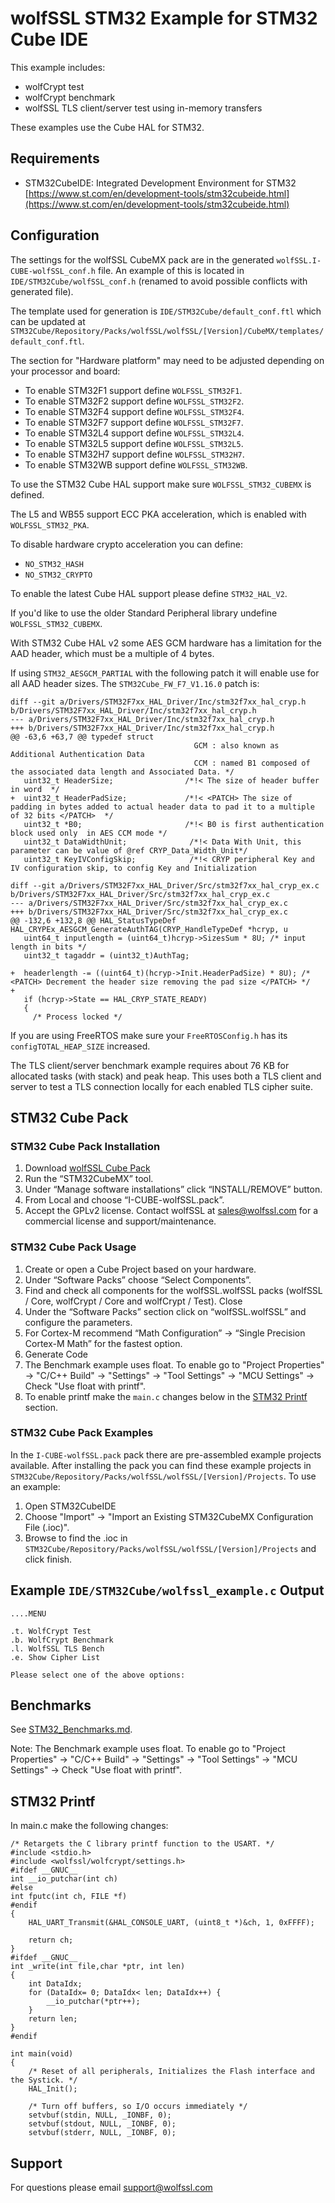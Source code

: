 # wolfSSL STM32 Example for STM32 Cube IDE

This example includes:

* wolfCrypt test
* wolfCrypt benchmark
* wolfSSL TLS client/server test using in-memory transfers

These examples use the Cube HAL for STM32.

## Requirements

* STM32CubeIDE: Integrated Development Environment for STM32 [https://www.st.com/en/development-tools/stm32cubeide.html](https://www.st.com/en/development-tools/stm32cubeide.html)

## Configuration

The settings for the wolfSSL CubeMX pack are in the generated `wolfSSL.I-CUBE-wolfSSL_conf.h` file. An example of this is located in `IDE/STM32Cube/wolfSSL_conf.h` (renamed to avoid possible conflicts with generated file).

The template used for generation is `IDE/STM32Cube/default_conf.ftl` which can be updated at `STM32Cube/Repository/Packs/wolfSSL/wolfSSL/[Version]/CubeMX/templates/default_conf.ftl`.

The section for "Hardware platform" may need to be adjusted depending on your processor and board:

* To enable STM32F1 support define `WOLFSSL_STM32F1`.
* To enable STM32F2 support define `WOLFSSL_STM32F2`.
* To enable STM32F4 support define `WOLFSSL_STM32F4`.
* To enable STM32F7 support define `WOLFSSL_STM32F7`.
* To enable STM32L4 support define `WOLFSSL_STM32L4`.
* To enable STM32L5 support define `WOLFSSL_STM32L5`.
* To enable STM32H7 support define `WOLFSSL_STM32H7`.
* To enable STM32WB support define `WOLFSSL_STM32WB`.

To use the STM32 Cube HAL support make sure `WOLFSSL_STM32_CUBEMX` is defined.

The L5 and WB55 support ECC PKA acceleration, which is enabled with `WOLFSSL_STM32_PKA`.

To disable hardware crypto acceleration you can define:

* `NO_STM32_HASH`
* `NO_STM32_CRYPTO`

To enable the latest Cube HAL support please define `STM32_HAL_V2`.

If you'd like to use the older Standard Peripheral library undefine `WOLFSSL_STM32_CUBEMX`.

With STM32 Cube HAL v2 some AES GCM hardware has a limitation for the AAD header, which must be a multiple of 4 bytes.

If using `STM32_AESGCM_PARTIAL` with the following patch it will enable use for all AAD header sizes. The `STM32Cube_FW_F7_V1.16.0` patch is:

```
diff --git a/Drivers/STM32F7xx_HAL_Driver/Inc/stm32f7xx_hal_cryp.h b/Drivers/STM32F7xx_HAL_Driver/Inc/stm32f7xx_hal_cryp.h
--- a/Drivers/STM32F7xx_HAL_Driver/Inc/stm32f7xx_hal_cryp.h
+++ b/Drivers/STM32F7xx_HAL_Driver/Inc/stm32f7xx_hal_cryp.h
@@ -63,6 +63,7 @@ typedef struct
                                         GCM : also known as Additional Authentication Data
                                         CCM : named B1 composed of the associated data length and Associated Data. */
   uint32_t HeaderSize;                /*!< The size of header buffer in word  */
+  uint32_t HeaderPadSize;             /*!< <PATCH> The size of padding in bytes added to actual header data to pad it to a multiple of 32 bits </PATCH>  */
   uint32_t *B0;                       /*!< B0 is first authentication block used only  in AES CCM mode */
   uint32_t DataWidthUnit;              /*!< Data With Unit, this parameter can be value of @ref CRYP_Data_Width_Unit*/
   uint32_t KeyIVConfigSkip;            /*!< CRYP peripheral Key and IV configuration skip, to config Key and Initialization

diff --git a/Drivers/STM32F7xx_HAL_Driver/Src/stm32f7xx_hal_cryp_ex.c b/Drivers/STM32F7xx_HAL_Driver/Src/stm32f7xx_hal_cryp_ex.c
--- a/Drivers/STM32F7xx_HAL_Driver/Src/stm32f7xx_hal_cryp_ex.c
+++ b/Drivers/STM32F7xx_HAL_Driver/Src/stm32f7xx_hal_cryp_ex.c
@@ -132,6 +132,8 @@ HAL_StatusTypeDef HAL_CRYPEx_AESGCM_GenerateAuthTAG(CRYP_HandleTypeDef *hcryp, u
   uint64_t inputlength = (uint64_t)hcryp->SizesSum * 8U; /* input length in bits */
   uint32_t tagaddr = (uint32_t)AuthTag;
 
+  headerlength -= ((uint64_t)(hcryp->Init.HeaderPadSize) * 8U); /* <PATCH> Decrement the header size removing the pad size </PATCH> */  
+
   if (hcryp->State == HAL_CRYP_STATE_READY)
   {
     /* Process locked */
```

If you are using FreeRTOS make sure your `FreeRTOSConfig.h` has its `configTOTAL_HEAP_SIZE` increased.

The TLS client/server benchmark example requires about 76 KB for allocated tasks (with stack) and peak heap. This uses both a TLS client and server to test a TLS connection locally for each enabled TLS cipher suite.

## STM32 Cube Pack

### STM32 Cube Pack Installation

1. Download [wolfSSL Cube Pack](https://www.wolfssl.com/files/ide/I-CUBE-wolfSSL.pack)
2. Run the “STM32CubeMX” tool.
3. Under “Manage software installations” click “INSTALL/REMOVE” button.
4. From Local and choose “I-CUBE-wolfSSL.pack”.
5. Accept the GPLv2 license. Contact wolfSSL at sales@wolfssl.com for a commercial license and support/maintenance.

### STM32 Cube Pack Usage

1. Create or open a Cube Project based on your hardware.
2. Under “Software Packs” choose “Select Components”.
3. Find and check all components for the wolfSSL.wolfSSL packs (wolfSSL / Core, wolfCrypt / Core and wolfCrypt / Test). Close
4. Under the “Software Packs” section click on “wolfSSL.wolfSSL” and configure the parameters.
5. For Cortex-M recommend “Math Configuration” -> “Single Precision Cortex-M Math” for the fastest option.
6. Generate Code
7. The Benchmark example uses float. To enable go to "Project Properties" -> "C/C++ Build" -> "Settings" -> "Tool Settings" -> "MCU Settings" -> Check "Use float with printf".
8. To enable printf make the `main.c` changes below in the [STM32 Printf](#stm32-printf) section.

### STM32 Cube Pack Examples

In the `I-CUBE-wolfSSL.pack` pack there are pre-assembled example projects available.
After installing the pack you can find these example projects in `STM32Cube/Repository/Packs/wolfSSL/wolfSSL/[Version]/Projects`.
To use an example:

1. Open STM32CubeIDE
2. Choose "Import" -> "Import an Existing STM32CubeMX Configuration File (.ioc)".
3. Browse to find the .ioc in `STM32Cube/Repository/Packs/wolfSSL/wolfSSL/[Version]/Projects` and click finish.

## Example `IDE/STM32Cube/wolfssl_example.c` Output

```
....MENU

.t. WolfCrypt Test
.b. WolfCrypt Benchmark
.l. WolfSSL TLS Bench
.e. Show Cipher List

Please select one of the above options:
```

## Benchmarks

See [STM32_Benchmarks.md](STM32_Benchmarks.md).

Note: The Benchmark example uses float. To enable go to "Project Properties" -> "C/C++ Build" -> "Settings" -> "Tool Settings" -> "MCU Settings" -> Check "Use float with printf".

## STM32 Printf

In main.c make the following changes:

```
/* Retargets the C library printf function to the USART. */
#include <stdio.h>
#include <wolfssl/wolfcrypt/settings.h>
#ifdef __GNUC__
int __io_putchar(int ch)
#else
int fputc(int ch, FILE *f)
#endif
{
    HAL_UART_Transmit(&HAL_CONSOLE_UART, (uint8_t *)&ch, 1, 0xFFFF);

    return ch;
}
#ifdef __GNUC__
int _write(int file,char *ptr, int len)
{
    int DataIdx;
    for (DataIdx= 0; DataIdx< len; DataIdx++) {
        __io_putchar(*ptr++);
    }
    return len;
}
#endif

int main(void)
{
    /* Reset of all peripherals, Initializes the Flash interface and the Systick. */
    HAL_Init();

    /* Turn off buffers, so I/O occurs immediately */
    setvbuf(stdin, NULL, _IONBF, 0);
    setvbuf(stdout, NULL, _IONBF, 0);
    setvbuf(stderr, NULL, _IONBF, 0);

```

## Support

For questions please email [support@wolfssl.com](mailto:support@wolfssl.com)
